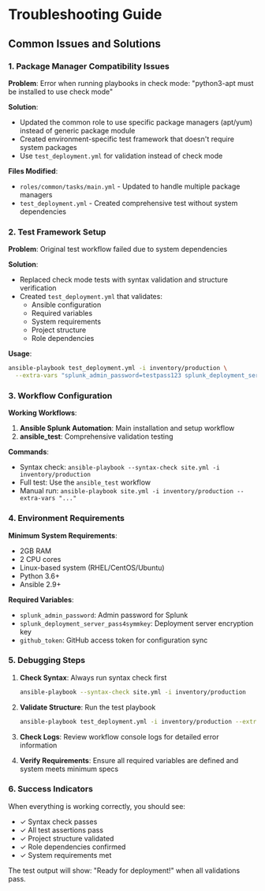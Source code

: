 # Troubleshooting Guide

## Common Issues and Solutions

### 1. Package Manager Compatibility Issues

**Problem**: Error when running playbooks in check mode: "python3-apt must be installed to use check mode"

**Solution**: 
- Updated the common role to use specific package managers (apt/yum) instead of generic package module
- Created environment-specific test framework that doesn't require system packages
- Use `test_deployment.yml` for validation instead of check mode

**Files Modified**:
- `roles/common/tasks/main.yml` - Updated to handle multiple package managers
- `test_deployment.yml` - Created comprehensive test without system dependencies

### 2. Test Framework Setup

**Problem**: Original test workflow failed due to system dependencies

**Solution**:
- Replaced check mode tests with syntax validation and structure verification
- Created `test_deployment.yml` that validates:
  - Ansible configuration
  - Required variables
  - System requirements
  - Project structure
  - Role dependencies

**Usage**:
```bash
ansible-playbook test_deployment.yml -i inventory/production \
  --extra-vars "splunk_admin_password=testpass123 splunk_deployment_server_pass4symmkey=testkey123 github_token=dummy_token"
```

### 3. Workflow Configuration

**Working Workflows**:
1. **Ansible Splunk Automation**: Main installation and setup workflow
2. **ansible_test**: Comprehensive validation testing

**Commands**:
- Syntax check: `ansible-playbook --syntax-check site.yml -i inventory/production`
- Full test: Use the `ansible_test` workflow
- Manual run: `ansible-playbook site.yml -i inventory/production --extra-vars "..."`

### 4. Environment Requirements

**Minimum System Requirements**:
- 2GB RAM
- 2 CPU cores
- Linux-based system (RHEL/CentOS/Ubuntu)
- Python 3.6+
- Ansible 2.9+

**Required Variables**:
- `splunk_admin_password`: Admin password for Splunk
- `splunk_deployment_server_pass4symmkey`: Deployment server encryption key
- `github_token`: GitHub access token for configuration sync

### 5. Debugging Steps

1. **Check Syntax**: Always run syntax check first
   ```bash
   ansible-playbook --syntax-check site.yml -i inventory/production
   ```

2. **Validate Structure**: Run the test playbook
   ```bash
   ansible-playbook test_deployment.yml -i inventory/production --extra-vars "..."
   ```

3. **Check Logs**: Review workflow console logs for detailed error information

4. **Verify Requirements**: Ensure all required variables are defined and system meets minimum specs

### 6. Success Indicators

When everything is working correctly, you should see:
- ✓ Syntax check passes
- ✓ All test assertions pass
- ✓ Project structure validated
- ✓ Role dependencies confirmed
- ✓ System requirements met

The test output will show: "Ready for deployment!" when all validations pass.